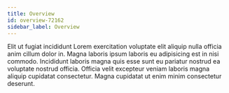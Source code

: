 ```yaml
---
title: Overview
id: overview-72162
sidebar_label: Overview
---
```


Elit ut fugiat incididunt Lorem exercitation voluptate elit aliquip nulla officia anim cillum dolor in. Magna laboris ipsum laboris eu adipisicing est in nisi commodo. Incididunt laboris magna quis esse sunt eu pariatur nostrud ea voluptate nostrud officia. Officia velit excepteur veniam laboris magna aliquip cupidatat consectetur. Magna cupidatat ut enim minim consectetur deserunt.

